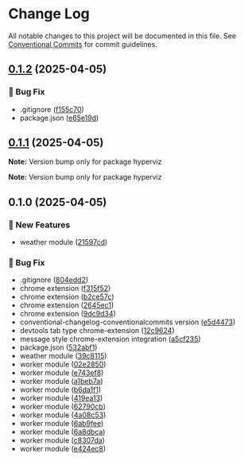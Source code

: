 # Change Log

All notable changes to this project will be documented in this file.
See [Conventional Commits](https://conventionalcommits.org) for commit guidelines.

## [0.1.2](https://github.com/heartyoh/hyperviz/compare/v0.1.1...v0.1.2) (2025-04-05)


### :bug: Bug Fix

* .gitignore ([f155c70](https://github.com/heartyoh/hyperviz/commit/f155c70e6ca8cb2a54237ae96c853a643b74bb89))
* package.json ([e65e19d](https://github.com/heartyoh/hyperviz/commit/e65e19d8ca2c6bb185f1afc4bbcb81ff9a816ce4))



## [0.1.1](https://github.com/heartyoh/hyperviz/compare/v0.1.0...v0.1.1) (2025-04-05)

**Note:** Version bump only for package hyperviz







**Note:** Version bump only for package hyperviz





## 0.1.0 (2025-04-05)


### :rocket: New Features

* weather module ([21597cd](https://github.com/heartyoh/hyperviz/commit/21597cd69cd658c09ac7548a4b178f2eabf84ad2))


### :bug: Bug Fix

* .gitignore ([804edd2](https://github.com/heartyoh/hyperviz/commit/804edd2428eed8ec3b01ecdcbe6b7f08bb58fca5))
* chrome extension ([f315f52](https://github.com/heartyoh/hyperviz/commit/f315f529d2ef1ec3e3a89287fbb1733e78e69060))
* chrome extension ([b2ce57c](https://github.com/heartyoh/hyperviz/commit/b2ce57cc3e8897574bb03eb80981fa53adbc6bf1))
* chrome extension ([2645ec1](https://github.com/heartyoh/hyperviz/commit/2645ec127834e82b39011fb1b70dd294114d75e6))
* chrome extension ([9dc9d34](https://github.com/heartyoh/hyperviz/commit/9dc9d3414268fc3ccc86a6893b986c5315d8be0e))
* conventional-changelog-conventionalcommits version ([e5d4473](https://github.com/heartyoh/hyperviz/commit/e5d447374d537d5a25eb464580088f1b1fab9f3c))
* devtools tab type chrome-extension ([12c9624](https://github.com/heartyoh/hyperviz/commit/12c9624a87e862ee4fb38a4a14606be7b51dffd9))
* message style chrome-extension integration ([a5cf235](https://github.com/heartyoh/hyperviz/commit/a5cf235ec8a2c0cc6c77ab5b322be7b0e61f3fe0))
* package.json ([532abf1](https://github.com/heartyoh/hyperviz/commit/532abf19560c9d2efb52328f872ae3f82cd14469))
* weather module ([39c8115](https://github.com/heartyoh/hyperviz/commit/39c8115b68ffd8dbb8fd4c54fa5a3bebfeedc60d))
* worker module ([02e2850](https://github.com/heartyoh/hyperviz/commit/02e2850a72e970f9740fc0e0f9048795eba244e8))
* worker module ([e743ef8](https://github.com/heartyoh/hyperviz/commit/e743ef8b498f7807a29dd8f2232fbce01083fc90))
* worker module ([a1beb7a](https://github.com/heartyoh/hyperviz/commit/a1beb7a624eb1fcc4418e3498f6e4fbb66e25d85))
* worker module ([b6da1f1](https://github.com/heartyoh/hyperviz/commit/b6da1f102c46e3806c79664486fe77bd5bb303e5))
* worker module ([419ea13](https://github.com/heartyoh/hyperviz/commit/419ea139e51fd8d9341dd22605a03bd72467e39d))
* worker module ([62790cb](https://github.com/heartyoh/hyperviz/commit/62790cb0decc1f744fb881fe13622c41c9718f43))
* worker module ([4a08c53](https://github.com/heartyoh/hyperviz/commit/4a08c53cca9f9f095e9321383b55169bc3e9da12))
* worker module ([6ab9fee](https://github.com/heartyoh/hyperviz/commit/6ab9fee72373d906c44482413d8d3283fbd7779e))
* worker module ([6a8dbca](https://github.com/heartyoh/hyperviz/commit/6a8dbca76b15f0e5b0dc0056c596766533fcc718))
* worker module ([c8307da](https://github.com/heartyoh/hyperviz/commit/c8307dad0fd220f8cbed063678461c1a0c029aed))
* worker module ([e424ec8](https://github.com/heartyoh/hyperviz/commit/e424ec8347e095dcfc97835ee3d7ccceb0e294dd))
